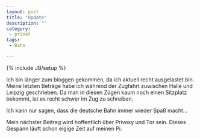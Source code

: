 ```yaml
---
layout: post
title: "Update"
description: ""
category: 
 - privat
tags:
 - Bahn

---
```

{% include JB/setup %}

Ich bin länger zum bloggen gekommen, da ich aktuell recht ausgelastet bin. Meine
letzten Beträge habe ich während der Zugfahrt zuwischen Halle und Leipzig
geschrieben. Da man in diesen Zügen kaum noch einen Sitzplatz bekommt, ist es
recht schwer im Zug zu schreiben.

Ich kann nur sagen, dass die deutsche Bahn immer wieder Spaß macht...

Mein nächster Beitrag wird hoffentlich über Privoxy und Tor sein. Dieses Gespann
läuft schon eigige Zeit auf meinen Pi.
